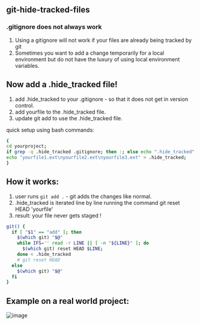 ## git-hide-tracked-files

### .gitignore does not always work
1) Using a gitignore will not work if your files are already being tracked by git
2) Sometimes you want to add a change temporarily for a local environment but do not have the luxury of using local environment variables.

## Now add a .hide_tracked file!
1) add .hide_tracked to your .gitignore - so that it does not get in version control.
2) add yourfile to the .hide_tracked file.
3) update git add to use the .hide_tracked file.

quick setup using bash commands: 
```bash
{
cd yourproject;
if grep -q .hide_tracked .gitignore; then :; else echo ".hide_tracked" >> .gitignore; fi
echo "yourfile1.ext\nyourfile2.ext\nyourfile3.ext" > .hide_tracked;
}
```

## How it works:
1) user runs `git add .` - git adds the changes like normal.
2) .hide_tracked is iterated line by line running the command git reset HEAD 'yourfile'
3) result: your file never gets staged !

```bash
git() {
  if [ "$1" == "add" ]; then
    $(which git) "$@"
    while IFS='' read -r LINE || [ -n "${LINE}" ]; do
      $(which git) reset HEAD $LINE;
    done < .hide_tracked
    # git reset HEAD 
  else
    $(which git) "$@"
  fi
}
```
## Example on a real world project:
![image](https://user-images.githubusercontent.com/11463275/109428445-2a4ade80-79c5-11eb-9128-f0fd02fb38bc.png)

